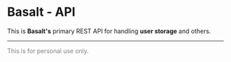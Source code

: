 # Basalt - API

<p>This is <strong>Basalt's</strong> primary REST API for handling <strong>user storage</strong> and others.</p>

<hr>
<p style="color: grey">This is for personal use only.</p>
